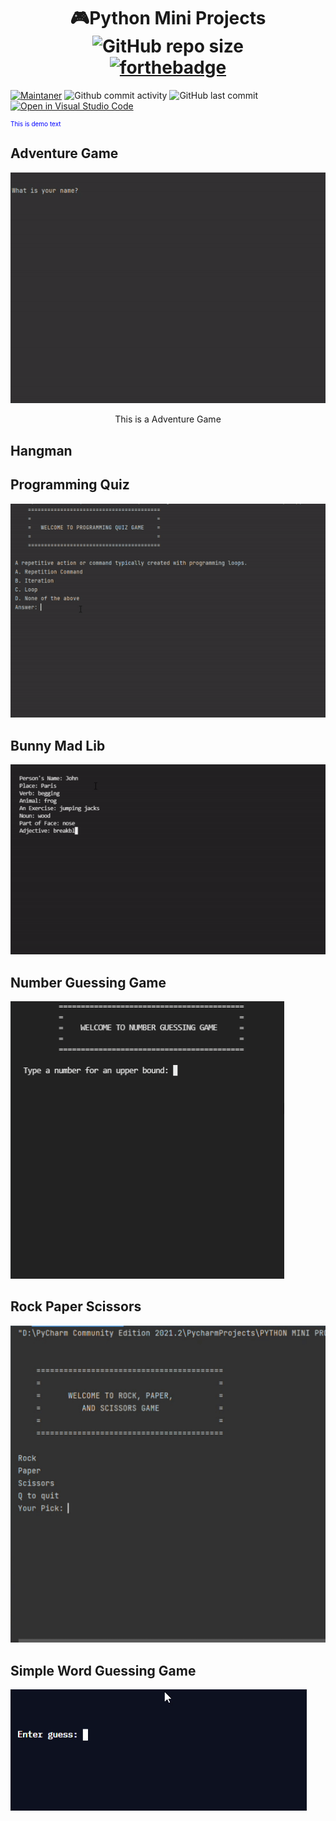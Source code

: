 <!--# Python Mini Projects-->
# <div align="center"> :video_game:Python Mini Projects ![GitHub repo size](https://img.shields.io/github/repo-size/christine-lehmann/Python-Mini-Projects?color=lightgrey)      </br>[![forthebadge](https://forthebadge.com/images/badges/made-with-python.svg)](https://forthebadge.com) </div> 

 [![Maintaner](https://img.shields.io/badge/maintainer-christine-blue?label=maintainer&logo=Github)](https://github.com/christine-lehmann) ![Github commit activity](https://img.shields.io/github/commit-activity/m/christine-lehmann/Python-Mini-Projects?color=yellow&style=flat) ![GitHub last commit](https://img.shields.io/github/last-commit/christine-lehmann/Python-Mini-Projects?style=flat) [![Open in Visual Studio Code](https://open.vscode.dev/badges/open-in-vscode.svg)](https://open.vscode.dev/Naereen/badges) <p style="color:blue;font-size:10px;">This is demo text</p> 
 
## 
## Adventure Game 
<!--![Adventure Game v1](https://raw.githubusercontent.com/christine-lehmann/Python-Mini-Projects/main/images/Adventure%20Game%20v1.gif?token=APKSPOP23MHF3XRUJSYBLUDBEDL2W)-->
<!--<img src="https://raw.githubusercontent.com/christine-lehmann/Python-Mini-Projects/main/images/Adventure%20Game%20v1.gif?token=APKSPOP23MHF3XRUJSYBLUDBEDL2W" class="center">-->
<p align="center">
  <img src="https://github.com/christine-lehmann/Python-Mini-Projects/blob/main/images/Adventure%20Game%20v1.gif?raw=true">
</p>
<p align="center">This is a Adventure Game</p>


## Hangman

## Programming Quiz
![Quiz](https://raw.githubusercontent.com/christine-lehmann/Python-Mini-Projects/main/images/quiz.gif)


## Bunny Mad Lib
![Funny Mad Lib](https://raw.githubusercontent.com/christine-lehmann/Python-Mini-Projects/main/images/mad%20lib.gif?token=APKSPOJNQQAKXUK25BF3NVTBEGRUO)


## Number Guessing Game
![Number Guessing Game](https://raw.githubusercontent.com/christine-lehmann/Python-Mini-Projects/main/images/number%20guess.gif?token=APKSPONOJZZVEKW6X4JONSDBEGSOU)


## Rock Paper Scissors
![Rock Paper Scissors](https://raw.githubusercontent.com/christine-lehmann/Python-Mini-Projects/main/images/rock%20paper%20scissors.gif)


## Simple Word Guessing Game
![Simple Guessing Game](https://raw.githubusercontent.com/christine-lehmann/Python-Mini-Projects/main/images/simple.gif?token=APKSPOPXS6W27DOOAM7NX6LBEGTM6)
